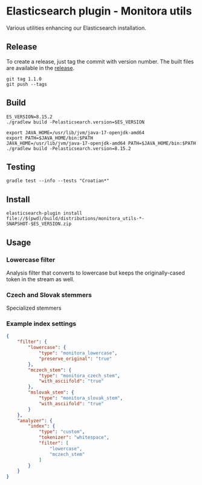# Elasticsearch plugin - Monitora utils

Various utilities enhancing our Elasticsearch installation.

## Release

To create a release, just tag the commit with version number. The built files are available
in the [release](https://github.com/monitora-media/es-utils/releases/latest).

    git tag 1.1.0
    git push --tags

## Build

    ES_VERSION=8.15.2
    ./gradlew build -Pelasticsearch.version=$ES_VERSION

    export JAVA_HOME=/usr/lib/jvm/java-17-openjdk-amd64
    export PATH=$JAVA_HOME/bin:$PATH
    JAVA_HOME=/usr/lib/jvm/java-17-openjdk-amd64 PATH=$JAVA_HOME/bin:$PATH ./gradlew build -Pelasticsearch.version=8.15.2


## Testing

    gradle test --info --tests "Croatian*"

## Install

    elasticsearch-plugin install file://$(pwd)/build/distributions/monitora_utils-*-SNAPSHOT-$ES_VERSION.zip

## Usage

### Lowercase filter

Analysis filter that converts to lowercase but keeps the originally-cased token in the stream as
well.

### Czech and Slovak stemmers

Specialized stemmers

### Example index settings

```json
{
    "filter": {
        "lowercase": {
            "type": "monitora_lowercase",
            "preserve_original": "true"
        },
        "mczech_stem": {
            "type": "monitora_czech_stem",
            "with_asciifold": "true"
        },
        "mslovak_stem": {
            "type": "monitora_slovak_stem",
            "with_asciifold": "true"
        }
    },
    "analyzer": {
        "index": {
            "type": "custom",
            "tokenizer": "whitespace",
            "filter": [
                "lowercase",
                "mczech_stem"
            ]
        }
    }
}
```
